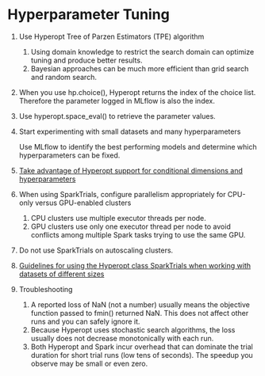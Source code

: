 # Hyperparameter Tuning

1. Use Hyperopt Tree of Parzen Estimators (TPE) algorithm
    1. Using domain knowledge to restrict the search domain can optimize tuning and produce better results.
    2. Bayesian approaches can be much more efficient than grid search and random search. 
2. When you use hp.choice(), Hyperopt returns the index of the choice list. Therefore the parameter logged in MLflow is also the index. 
3. Use hyperopt.space_eval() to retrieve the parameter values.
4. Start experimenting with small datasets and many hyperparameters

    Use MLflow to identify the best performing models and determine which hyperparameters can be fixed.

5. [Take advantage of Hyperopt support for conditional dimensions and hyperparameters](http://hyperopt.github.io/hyperopt/getting-started/search_spaces/)
6. When using SparkTrials, configure parallelism appropriately for CPU-only versus GPU-enabled clusters
    1. CPU clusters use multiple executor threads per node. 
    2. GPU clusters use only one executor thread per node to avoid conflicts among multiple Spark tasks trying to use the same GPU.
7. Do not use SparkTrials on autoscaling clusters.
8. [Guidelines for using the Hyperopt class SparkTrials when working with datasets of different sizes](https://docs.databricks.com/_static/notebooks/hyperopt-spark-data.html)
9. Troubleshooting
    1. A reported loss of NaN (not a number) usually means the objective function passed to fmin() returned NaN. This does not affect other runs and you can safely ignore it. 
    2. Because Hyperopt uses stochastic search algorithms, the loss usually does not decrease monotonically with each run.
    3. Both Hyperopt and Spark incur overhead that can dominate the trial duration for short trial runs (low tens of seconds). The speedup you observe may be small or even zero.
